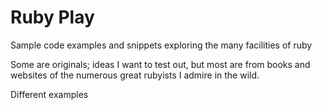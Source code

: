 Ruby Play
==========

Sample code examples and snippets exploring the many facilities of ruby

Some are originals; ideas I want to test out, but most are from books and websites of the numerous great rubyists I admire in the wild.

Different examples
